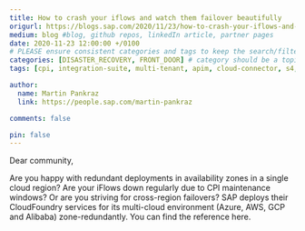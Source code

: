 ```yaml
---
title: How to crash your iflows and watch them failover beautifully
origurl: https://blogs.sap.com/2020/11/23/how-to-crash-your-iflows-and-watch-them-failover-beautifully/
medium: blog #blog, github repos, linkedIn article, partner pages
date: 2020-11-23 12:00:00 +/0100
# PLEASE ensure consistent categories and tags to keep the search/filtering meaningful!
categories: [DISASTER_RECOVERY, FRONT_DOOR] # category should be a topic and sub-category primary product
tags: [cpi, integration-suite, multi-tenant, apim, cloud-connector, s4, failover, sap-btp]     # TAG names should always be lowercase

author:
  name: Martin Pankraz
  link: https://people.sap.com/martin-pankraz

comments: false

pin: false
---
```


Dear community,

Are you happy with redundant deployments in availability zones in a single cloud region? Are your iFlows down regularly due to CPI maintenance windows? Or are you striving for cross-region failovers? SAP deploys their CloudFoundry services for its multi-cloud environment (Azure, AWS, GCP and Alibaba) zone-redundantly. You can find the reference here.
